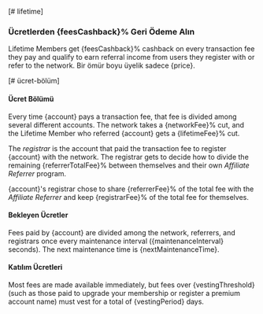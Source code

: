 [# lifetime]

### Ücretlerden {feesCashback}% Geri Ödeme Alın

Lifetime Members get {feesCashback}% cashback on every transaction fee they pay and qualify to earn referral income from users they register with or refer to the network. Bir ömür boyu üyelik sadece {price}.

[# ücret-bölüm]

#### Ücret Bölümü

Every time {account} pays a transaction fee, that fee is divided among several different accounts. The network takes a {networkFee}% cut, and the Lifetime Member who referred {account} gets a {lifetimeFee}% cut.

The *registrar* is the account that paid the transaction fee to register {account} with the network. The registrar gets to decide how to divide the remaining {referrerTotalFee}% between themselves and their own *Affiliate Referrer* program.

{account}'s registrar chose to share {referrerFee}% of the total fee with the *Affiliate Referrer* and keep {registrarFee}% of the total fee for themselves.

#### Bekleyen Ücretler

Fees paid by {account} are divided among the network, referrers, and registrars once every maintenance interval ({maintenanceInterval} seconds). The next maintenance time is {nextMaintenanceTime}.

#### Katılım Ücretleri

Most fees are made available immediately, but fees over {vestingThreshold} (such as those paid to upgrade your membership or register a premium account name) must vest for a total of {vestingPeriod} days.